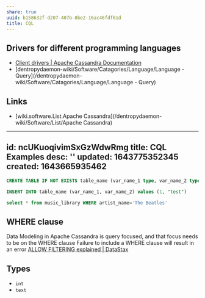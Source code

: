 ```yaml
---
share: true
uuid: b158632f-d207-407b-8be2-16ac46fdf61d
title: CQL
---
```

## Drivers for different programming languages

* [Client drivers | Apache Cassandra Documentation](https://cassandra.apache.org/doc/latest/cassandra/getting_started/drivers.html)
* [dentropydaemon-wiki/Software/Catagories/Language/Language - Query](/dentropydaemon-wiki/Software/Catagories/Language/Language - Query)

## Links

* [wiki.software.List.Apache Cassandra](/dentropydaemon-wiki/Software/List/Apache Cassandra)

---
id: ncUKuoqivimSxGzWdwRmg
title: CQL Examples
desc: ''
updated: 1643775352345
created: 1643665935462
---

``` SQL
CREATE TABLE IF NOT EXISTS table_name (var_name_1 type, var_name_2 type,  PRIMARY KEY (var_name_1, var_name_2))
```

``` SQL
INSERT INTO table_name (var_name_1, var_name_2) values (1, "test")
```

``` sql
select * from music_library WHERE artist_name='The Beatles'
```

## WHERE clause

Data Modeling in Apache Cassandra is query focused, and that focus needs to be on the WHERE clause
Failure to include a WHERE clause will result in an error
[ALLOW FILTERING explained | DataStax](https://www.datastax.com/blog/allow-filtering-explained)

## Types

* `int`
* `text`